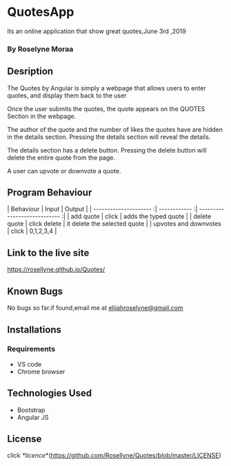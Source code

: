 # QuotesApp

Its an online application that show great quotes,June 3rd ,2019

### By Roselyne Moraa

## Desription

The Quotes by Angular is simply a webpage that allows users to enter quotes, and display them back to the user

Once the user submits the quotes, the quote appears on the QUOTES Section in the webpage.

The author of the quote and the number of likes the quotes have are hidden in the details section. Pressing the details section will reveal the details.

The details section has a delete button. Pressing the delete button will delete the entire quote from the page.

A user can upvote or downvote a quote.

## Program Behaviour

| Behaviour             | Input        | Output                       |
| --------------------- :| ------------ :| ---------------------------- :|
| add quote             | click        | adds the typed quote         |
| delete quote          | click delete | it delete the selected quote |
| upvotes and downvotes | click        | 0,1,2,3,4                    |

## Link to the live site
https://rosellyne.github.io/Quotes/
## Known Bugs

No bugs so far.if found,email me at elijahroselyne@gmail.com

## Installations

### Requirements

- VS code
- Chrome browser

## Technologies Used

- Bootstrap
- Angular JS

## License

click _*licence_*(https://github.com/Rosellyne/Quotes/blob/master/LICENSE)
